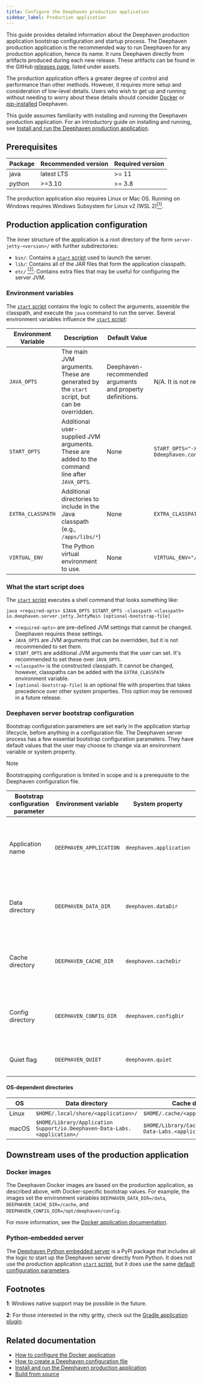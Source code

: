 ```yaml
---
title: Configure the Deephaven production application
sidebar_label: Production application
---
```


This guide provides detailed information about the Deephaven production application bootstrap configuration and startup process. The Deephaven production application is the recommended way to run Deephaven for any production application, hence its name. It runs Deephaven directly from artifacts produced during each new release. These artifacts can be found in the GitHub [releases page](https://github.com/deephaven/deephaven-core/releases), listed under assets.

The production application offers a greater degree of control and performance than other methods. However, it requires more setup and consideration of low-level details. Users who wish to get up and running without needing to worry about these details should consider [Docker](../../getting-started/docker-install.md) or [pip-installed](../../getting-started/pip-install.md) Deephaven.

This guide assumes familiarity with installing and running the Deephaven production application. For an introductory guide on installing and running, see [Install and run the Deephaven production application](../../getting-started/production-application.md).

## Prerequisites

| Package | Recommended version | Required version |
| ------- | ------------------- | ---------------- |
| java    | latest LTS          | >= 11            |
| python  | >=3.10              | >= 3.8           |

The production application also requires Linux or Mac OS. Running on Windows requires Windows Subsystem for Linux v2 (WSL 2)[<sup>[1]</sup>](#footnotes).

## Production application configuration

The inner structure of the application is a root directory of the form `server-jetty-<version>/` with further subdirectories:

- `bin/`: Contains a [`start` script](../../getting-started/production-application.md#run-the-server) used to launch the server.
- `lib/`: Contains all of the JAR files that form the application classpath.
- `etc/` [<sup>[2]</sup>](#footnotes): Contains extra files that may be useful for configuring the server JVM.

### Environment variables

The [`start` script](../../getting-started/production-application.md#run-the-server) contains the logic to collect the arguments, assemble the classpath, and execute the `java` command to run the server. Several environment variables influence the [`start` script](../../getting-started/production-application.md#run-the-server):

| Environment Variable | Description                                                                                    | Default Value                                             | Example                                                                           |
| -------------------- | ---------------------------------------------------------------------------------------------- | --------------------------------------------------------- | --------------------------------------------------------------------------------- |
| `JAVA_OPTS`          | The main JVM arguments. These are generated by the `start` script, but can be overridden.      | Deephaven-recommended arguments and property definitions. | N/A. It is not recommended to set `JAVA_OPTS`.                                    |
| `START_OPTS`         | Additional user-supplied JVM arguments. These are added to the command line after `JAVA_OPTS`. | None                                                      | `START_OPTS="-Xms4g -Xmx4g -Dmyproperty=myvalue -Ddeephaven.console.type=groovy"` |
| `EXTRA_CLASSPATH`    | Additional directories to include in the Java classpath (e.g., `/apps/libs/*`)                 | None                                                      | `EXTRA_CLASSPATH="/apps/libs/*:/opt/my_java_libs/*`                               |
| `VIRTUAL_ENV`        | The Python virtual environment to use.                                                         | None                                                      | `VIRTUAL_ENV="/path/to/my/venv"`                                                  |

### What the start script does

The [`start` script](../../getting-started/production-application.md#run-the-server) executes a shell command that looks something like:

```shell
java <required-opts> $JAVA_OPTS $START_OPTS -classpath <classpath> io.deephaven.server.jetty.JettyMain [optional-bootstrap-file]
```

- `<required-opts>` are pre-defined JVM settings that cannot be changed. Deephaven requires these settings.
- `JAVA_OPTS` are JVM arguments that can be overridden, but it is not recommended to set them.
- `START_OPTS` are additional JVM arguments that the user can set. It's recommended to set these over `JAVA_OPTS`.
- `<classpath>` is the constructed classpath. It cannot be changed, however, classpaths can be added with the `EXTRA_CLASSPATH` environment variable.
- `[optional-bootstrap-file]` is an optional file with properties that takes precedence over other system properties. This option may be removed in a future release.

### Deephaven server bootstrap configuration

Bootstrap configuration parameters are set early in the application startup lifecycle, before anything in a configuration file. The Deephaven server process has a few essential bootstrap configuration parameters. They have default values that the user may choose to change via an environment variable or system property.

> [!NOTE]
> Bootstrapping configuration is limited in scope and is a prerequisite to the Deephaven configuration file.

| Bootstrap configuration parameter | Environment variable    | System property         | Description                                                              | Default value |
| --------------------------------- | ----------------------- | ----------------------- | ------------------------------------------------------------------------ | ------------- |
| Application name                  | `DEEPHAVEN_APPLICATION` | `deephaven.application` | The name used to inform default values for other pieces of configuration | `deephaven`   |
| Data directory                    | `DEEPHAVEN_DATA_DIR`    | `deephaven.dataDir`     | The directory where users and applications read and write data           | OS-dependent  |
| Cache directory                   | `DEEPHAVEN_CACHE_DIR`   | `deephaven.cacheDir`    | The directory where the Deephaven server reads and writes cache data     | OS-dependent  |
| Config directory                  | `DEEPHAVEN_CONFIG_DIR`  | `deephaven.configDir`   | The directory where the Deephaven server reads configuration files       | OS-dependent  |
| Quiet flag                        | `DEEPHAVEN_QUIET`       | `deephaven.quiet`       | Whether to suppress bootstrap logging                                    | `false`       |

#### OS-dependent directories

| OS    | Data directory                                                            | Cache directory                                              | Config directory                                                          |
| ----- | ------------------------------------------------------------------------- | ------------------------------------------------------------ | ------------------------------------------------------------------------- |
| Linux | `$HOME/.local/share/<application>/`                                       | `$HOME/.cache/<application>/`                                | `$HOME/.config/<application>/`                                            |
| macOS | `$HOME/Library/Application Support/io.Deephaven-Data-Labs.<application>/` | `$HOME/Library/Caches/io.Deephaven-Data-Labs.<application>/` | `$HOME/Library/Application Support/io.Deephaven-Data-Labs.<application>/` |

## Downstream uses of the production application

### Docker images

The Deephaven Docker images are based on the production application, as described above, with Docker-specific bootstrap values. For example, the images set the environment variables `DEEPHAVEN_DATA_DIR=/data`, `DEEPHAVEN_CACHE_DIR=/cache`, and `DEEPHAVEN_CONFIG_DIR=/opt/deephaven/config`.

For more information, see the [Docker application documentation](./docker-application.md).

### Python-embedded server

The [Deephaven Python embedded server](https://pypi.org/project/deephaven-server/) is a PyPi package that includes all the logic to start up the Deephaven server directly from Python. It does not use the production application [`start` script](../../getting-started/production-application.md#run-the-server), but it does use the same [default configuration parameters](#deephaven-server-bootstrap-configuration).

## Footnotes

**1**: Windows native support may be possible in the future.

**2**: For those interested in the nitty gritty, check out the [Gradle application plugin](https://docs.gradle.org/current/userguide/application_plugin.html).

## Related documentation

- [How to configure the Docker application](./docker-application.md)
- [How to create a Deephaven configuration file](./config-file.md)
- [Install and run the Deephaven production application](../../getting-started/production-application.md)
- [Build from source](../../getting-started/launch-build.md)
